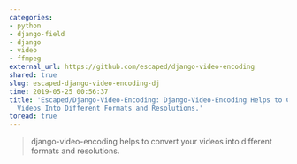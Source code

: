 ```yaml
---
categories:
- python
- django-field
- django
- video
- ffmpeg
external_url: https://github.com/escaped/django-video-encoding
shared: true
slug: escaped-django-video-encoding-dj
time: 2019-05-25 00:56:37
title: 'Escaped/Django-Video-Encoding: Django-Video-Encoding Helps to Convert Your
  Videos Into Different Formats and Resolutions.'
toread: true
---
```


> django-video-encoding helps to convert your videos into different formats and resolutions.